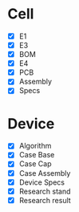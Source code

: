 # Cell
- [x] E1
- [x] E3
- [x] BOM
- [x] E4
- [x] PCB
- [x] Assembly
- [x] Specs

# Device

- [x] Algorithm
- [x] Case Base
- [x] Case Cap
- [x] Case Assembly 
- [x] Device Specs
- [x] Research stand
- [x] Research result